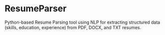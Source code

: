 # ResumeParser
Python-based Resume Parsing tool using NLP for extracting structured data (skills, education, experience) from PDF, DOCX, and TXT resumes.
